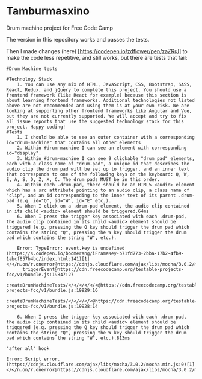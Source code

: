 # Tamburmasxino
Drum machine project for Free Code Camp

The version in this repository works and passes the tests.

Then I made changes (here) [https://codepen.io/zdflower/pen/zaZRrJ] to make the code less repetitive, and still works, but there are tests that fail:

    #Drum Machine tests

    #Technology Stack
        1. You can use any mix of HTML, JavaScript, CSS, Bootstrap, SASS, React, Redux, and jQuery to complete this project. You should use a frontend framework (like React for example) because this section is about learning frontend frameworks. Additional technologies not listed above are not recommended and using them is at your own risk. We are looking at supporting other frontend frameworks like Angular and Vue, but they are not currently supported. We will accept and try to fix all issue reports that use the suggested technology stack for this project. Happy coding! 
    #Tests
        1. I should be able to see an outer container with a corresponding id="drum-machine" that contains all other elements
        2. Within #drum-machine I can see an element with corresponding id="display".
        3. Within #drum-machine I can see 9 clickable "drum pad" elements, each with a class name of "drum-pad", a unique id that describes the audio clip the drum pad will be set up to trigger, and an inner text that corresponds to one of the following keys on the keyboard: Q, W, E, A, S, D, Z, X, C. The drum pads MUST be in this order.
        4. Within each .drum-pad, there should be an HTML5 <audio> element which has a src attribute pointing to an audio clip, a class name of "clip", and an id corresponding to the inner text of its parent .drum-pad (e.g. id="Q", id="W", id="E" etc.).
        5. When I click on a .drum-pad element, the audio clip contained in its child <audio> element should be triggered.64ms
        6. When I press the trigger key associated with each .drum-pad, the audio clip contained in its child <audio> element should be triggered (e.g. pressing the Q key should trigger the drum pad which contains the string "Q", pressing the W key should trigger the drum pad which contains the string "W", etc.).

        Error: TypeError: event.key is undefined (https://s.codepen.io/boomerang/iFrameKey-b71fd773-2bba-17b2-4fb9-1abcf857b4bc/index.html:141)[1]</</n.on/r.onerror@https://cdnjs.cloudflare.com/ajax/libs/mocha/3.0.2/mocha.min.js:1:978
        __triggerEvent@https://cdn.freecodecamp.org/testable-projects-fcc/v1/bundle.js:19847:27
        createDrumMachineTests/</</</</</<@https://cdn.freecodecamp.org/testable-projects-fcc/v1/bundle.js:19929:16
        createDrumMachineTests/</</</</<@https://cdn.freecodecamp.org/testable-projects-fcc/v1/bundle.js:19928:14

        6. When I press the trigger key associated with each .drum-pad, the audio clip contained in its child <audio> element should be triggered (e.g. pressing the Q key should trigger the drum pad which contains the string "Q", pressing the W key should trigger the drum pad which contains the string "W", etc.).813ms 

    "after all" hook

    Error: Script error. (https://cdnjs.cloudflare.com/ajax/libs/mocha/3.0.2/mocha.min.js:0)[1]</</n.on/r.onerror@https://cdnjs.cloudflare.com/ajax/libs/mocha/3.0.2/mocha.min.js:1:978
